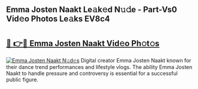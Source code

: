 ## Emma Josten Naakt Le𝚊k𝚎d N𝚞𝚍e - Part-Vs0 Vid𝚎o Photos Le𝚊ks EV8c4

# <h2><a href="http://fb9vq7.evod.top/?m=Emma+Josten+Naakt">🔗 👉🔴 Emma Josten Naakt Vid𝚎o Ph𝚘t𝚘s</a></h2>

[![Emma Josten Naakt N𝚞d𝚎s](https://i.imgur.com/8V9OHl7.gif)](http://fb9vq7.evod.top/?m=Emma+Josten+Naakt)
Digital creator Emma Josten Naakt known for their dance trend performances and lifestyle vlogs. The ability Emma Josten Naakt to handle pressure and controversy is essential for a successful public figure. 
